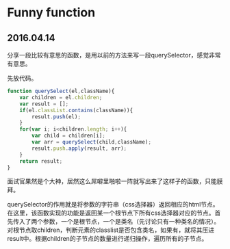 # Funny function
## 2016.04.14

分享一段比较有意思的函数，是用以前的方法来写一段querySelector，感觉非常有意思。

先放代码。

```Javascript
function querySelect(el,className){
    var children = el.children;
    var result = [];
    if(el.classList.contains(className)){
        result.push(el);
    }
    for(var i; i<children.length; i++){
        var child = children[i];
        var arr = querySelect(child,className);
        result.push.apply(result, arr);
    }
    return result;
}
```

面试官果然是个大神，居然这么屌噼里啪啦一阵就写出来了这样子的函数，只能膜拜。

querySelector的作用就是将参数的字符串（css选择器）返回相应的html节点。在这里，该函数实现的功能是返回某一个根节点下所有css选择器对应的节点。首先传入了两个参数，一个是根节点，一个是类名（先讨论只有一种类名的情况）。对根节点取children，判断元素的classlist是否包含类名，如果有，就将其压进result中。根据children的子节点的数量进行递归操作，遍历所有的子节点。
